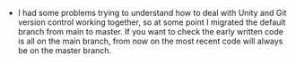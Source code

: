 - I had some problems trying to understand how to deal with Unity and Git version control working together, so at some point I migrated the default branch from main to master.
If you want to check the early written code is all on the main branch, from now on the most recent code will always be on the master branch.
